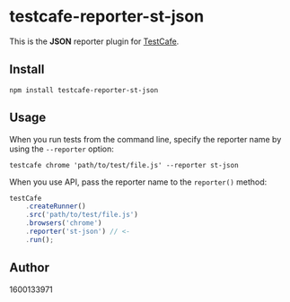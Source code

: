 # testcafe-reporter-st-json

This is the **JSON** reporter plugin for [TestCafe](http://devexpress.github.io/testcafe).

## Install

```
npm install testcafe-reporter-st-json
```

## Usage

When you run tests from the command line, specify the reporter name by using the `--reporter` option:

```
testcafe chrome 'path/to/test/file.js' --reporter st-json
```


When you use API, pass the reporter name to the `reporter()` method:

```js
testCafe
    .createRunner()
    .src('path/to/test/file.js')
    .browsers('chrome')
    .reporter('st-json') // <-
    .run();
```

## Author
1600133971
